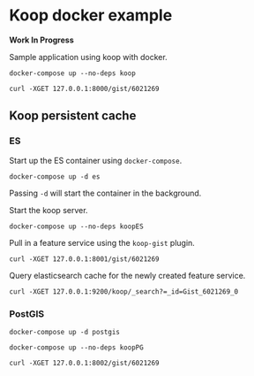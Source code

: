 # Koop docker example 

**Work In Progress**

Sample application using koop with docker.


```
docker-compose up --no-deps koop
```

```
curl -XGET 127.0.0.1:8000/gist/6021269
```

## Koop persistent cache

### ES 

Start up the ES container using `docker-compose`.

```
docker-compose up -d es
```

Passing `-d` will start the container in the background.

Start the koop server.

```
docker-compose up --no-deps koopES
```

Pull in a feature service using the `koop-gist` plugin.

```
curl -XGET 127.0.0.1:8001/gist/6021269

```

Query elasticsearch cache for the newly created feature service.

```
curl -XGET 127.0.0.1:9200/koop/_search?=_id=Gist_6021269_0
```
### PostGIS

```
docker-compose up -d postgis
```

```
docker-compose up --no-deps koopPG
```

```
curl -XGET 127.0.0.1:8002/gist/6021269
```
